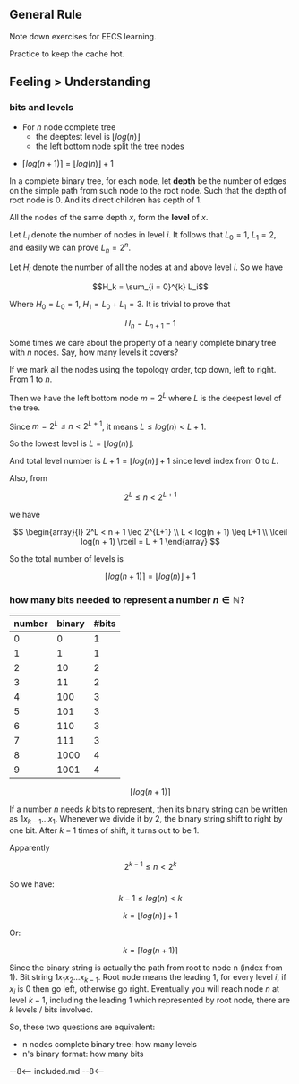 
## General Rule

Note down exercises for EECS learning.

Practice to keep the cache hot.

## Feeling $\gt$ Understanding

### bits and levels

* For $n$ node complete tree
  * the deeptest level is $\lfloor log(n) \rfloor$
  * the left bottom node split the tree nodes

- $\lceil log(n + 1) \rceil = \lfloor log(n) \rfloor + 1$

In a complete binary tree, for each node, let __depth__ be the number of edges on the simple path from such node to the root node. Such that the depth of root node is $0$. And its direct children has depth of $1$.

All the nodes of the same depth $x$, form the __level__ of $x$.

Let $L_i$ denote the number of nodes in level $i$. It follows that $L_0 = 1$, $L_1 = 2$, and easily we can prove $L_n = 2^n$.

Let $H_i$ denote the number of all the nodes at and above level $i$. So we have

$$H_k = \sum_{i = 0}^{k} L_i$$

Where $H_0 = L_0 = 1$, $H_1 = L_0 + L_1 = 3$. It is trivial to prove that

$$H_n = L_{n + 1} - 1$$

Some times we care about the property of a nearly complete binary tree with $n$ nodes. Say, how many levels it covers?

If we mark all the nodes using the topology order, top down, left to right. From $1$ to $n$.

Then we have the left bottom node $m = 2^L$ where $L$ is the deepest level of the tree.

Since $m = 2^L \leq n < 2^{L+1}$, it means $L \leq log(n) < L+1$.

So the lowest level is $L = \lfloor log(n) \rfloor$.

And total level number is $L + 1 = \lfloor log(n) \rfloor + 1$ since level index from $0$ to $L$.

Also, from

$$2^L \leq n < 2^{L+1}$$

we have

$$
\begin{array}{l}
2^L < n + 1 \leq 2^{L+1} \\
L < log(n + 1) \leq L+1 \\
\lceil log(n + 1) \rceil = L + 1
\end{array}
$$

So the total number of levels is

$$\lceil log(n + 1) \rceil = \lfloor log(n) \rfloor + 1$$


### how many bits needed to represent a number $n \in \mathbb{N}$?

| number | binary | #bits |
| ----------- | ----------- | ----------- |
| 0 | 0 | 1 |
| 1 | 1 | 1 |
| 2 | 10 | 2 |
| 3 | 11 | 2 |
| 4 | 100 | 3 |
| 5 | 101 | 3 |
| 6 | 110 | 3 |
| 7 | 111 | 3 |
| 8 | 1000 | 4 |
| 9 | 1001 | 4 |

$$\lceil log(n + 1) \rceil$$

If a number $n$ needs $k$ bits to represent, then its binary string can be written as $1x_{k-1}\ldots x_1$. Whenever we divide it by $2$, the binary string shift to right by one bit. After $k-1$ times of shift, it turns out to be $1$.

Apparently

$$2^{k-1} \leq n < 2^k$$

So we have:
$$k - 1 \leq log(n) < k$$

$$k = \lfloor log(n) \rfloor + 1$$

Or:

$$k = \lceil log(n+1) \rceil$$


Since the binary string is actually the path from root to node n (index from 1). Bit string $1x_1x_2\ldots x_{k-1}$. Root node means the leading $1$, for every level $i$, if $x_i$ is $0$ then go left, otherwise go right. Eventually you will reach node $n$ at level $k-1$, including the leading $1$ which represented by root node, there are $k$ levels / bits involved.

So, these two questions are equivalent:

- n nodes complete binary tree: how many levels
- n's binary format: how many bits

--8<--
included.md
--8<--
